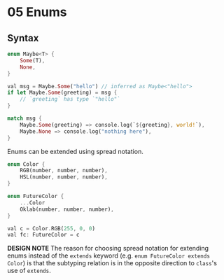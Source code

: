 # 05 Enums

## Syntax

```rs
enum Maybe<T> {
    Some(T),
    None,
}

val msg = Maybe.Some("hello") // inferred as Maybe<"hello">
if let Maybe.Some(greeting) = msg {
    // `greeting` has type `"hello"`
}

match msg {
    Maybe.Some(greeting) => console.log(`${greeting}, world!`),
    Maybe.None => console.log("nothing here"),
}
```

Enums can be extended using spread notation.

```rs
enum Color {
    RGB(number, number, number),
    HSL(number, number, number),
}

enum FutureColor {
    ...Color
    Oklab(number, number, number),
}

val c = Color.RGB(255, 0, 0)
val fc: FutureColor = c
```

**DESIGN NOTE**
The reason for choosing spread notation for extending enums instead of the
`extends` keyword (e.g. `enum FutureColor extends Color`) is that the subtyping
relation is in the opposite direction to `class`'s use of `extends`.

